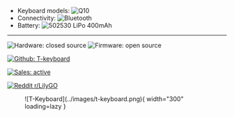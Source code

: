 <div class="grid" markdown>

<div markdown>

- Keyboard models:
![Q10](https://img.shields.io/badge/Q10-null?logo=blackberry&logoColor=FFFFFF&color=000000)
- Connectivity: ![Bluetooth](https://img.shields.io/badge/-Bluetooth-555555?logo=bluetooth&logoColor=FFFFFF&labelColor=0082FC)
- Battery: ![502530 LiPo 400mAh](https://img.shields.io/badge/502530_LiPo-400_mAh-E65100?labelColor=555555)

---

![Hardware: closed source](https://img.shields.io/badge/hardware-closed_source-B71C1C)
![Firmware: open source](https://img.shields.io/badge/firmware-open_source-43A047)

[![Github: T-keyboard](https://img.shields.io/badge/repo-T--keyboard-555555?logo=github&logoColor=FFFFFF&labelColor=181717)](https://github.com/Xinyuan-LilyGO/T-keyboard)

[![Sales: active](https://img.shields.io/badge/sales-active-43A047)](https://lilygo.cc/products/t-keyboard)

[![Reddit r/LilyGO](https://img.shields.io/badge/reddit-r/LilyGO-555555?logo=reddit&logoColor=FFFFFF&labelColor=FF4500)](https://www.reddit.com/r/LilyGO/)


</div>

<figure markdown="span">
  ![T-Keyboard](../images/t-keyboard.png){ width="300" loading=lazy }
</figure>

</div>
